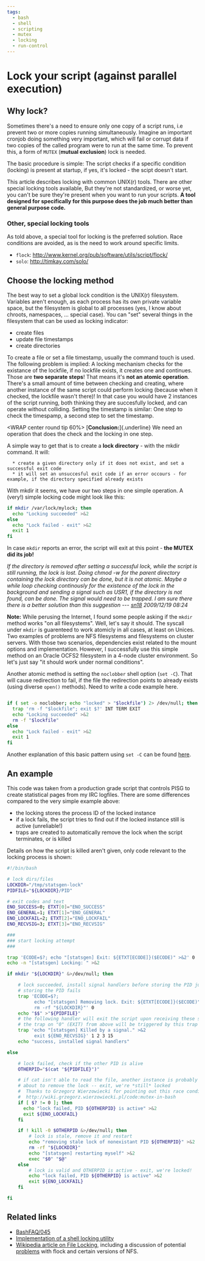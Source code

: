 ```yaml
---
tags:
  - bash
  - shell
  - scripting
  - mutex
  - locking
  - run-control
---
```


# Lock your script (against parallel execution)

## Why lock?

Sometimes there's a need to ensure only one copy of a script runs, i.e
prevent two or more copies running simultaneously. Imagine an important
cronjob doing something very important, which will fail or corrupt data
if two copies of the called program were to run at the same time. To
prevent this, a form of `MUTEX` (**mutual exclusion**) lock is needed.

The basic procedure is simple: The script checks if a specific condition
(locking) is present at startup, if yes, it's locked - the scipt
doesn't start.

This article describes locking with common UNIX(r) tools. There are
other special locking tools available, But they\'re not standardized, or
worse yet, you can't be sure they\'re present when you want to run your
scripts. **A tool designed for specifically for this purpose does the
job much better than general purpose code.**

### Other, special locking tools

As told above, a special tool for locking is the preferred solution.
Race conditions are avoided, as is the need to work around specific
limits.

-   `flock`: <http://www.kernel.org/pub/software/utils/script/flock/>
-   `solo`: <http://timkay.com/solo/>

## Choose the locking method

The best way to set a global lock condition is the UNIX(r) filesystem.
Variables aren't enough, as each process has its own private variable
space, but the filesystem is global to all processes (yes, I know about
chroots, namespaces, \... special case). You can \"set\" several things
in the filesystem that can be used as locking indicator:

-   create files
-   update file timestamps
-   create directories

To create a file or set a file timestamp, usually the command touch is
used. The following problem is implied: A locking mechanism checks for
the existance of the lockfile, if no lockfile exists, it creates one and
continues. Those are **two separate steps**! That means it's **not an
atomic operation**. There's a small amount of time between checking and
creating, where another instance of the same script could perform
locking (because when it checked, the lockfile wasn't there)! In that
case you would have 2 instances of the script running, both thinking
they are succesfully locked, and can operate without colliding. Setting
the timestamp is similar: One step to check the timespamp, a second step
to set the timestamp.

<WRAP center round tip 60%> [**Conclusion:**]{.underline} We need an
operation that does the check and the locking in one step. </WRAP>

A simple way to get that is to create a **lock directory** - with the
mkdir command. It will:

      * create a given directory only if it does not exist, and set a successful exit code
      * it will set an unsuccesful exit code if an error occours - for example, if the directory specified already exists

With mkdir it seems, we have our two steps in one simple operation. A
(very!) simple locking code might look like this:

``` bash
if mkdir /var/lock/mylock; then
  echo "Locking succeeded" >&2
else
  echo "Lock failed - exit" >&2
  exit 1
fi
```

In case `mkdir` reports an error, the script will exit at this point -
**the MUTEX did its job!**

*If the directory is removed after setting a successful lock, while the
script is still running, the lock is lost. Doing chmod -w for the parent
directory containing the lock directory can be done, but it is not
atomic. Maybe a while loop checking continously for the existence of the
lock in the background and sending a signal such as USR1, if the
directory is not found, can be done. The signal would need to be
trapped. I am sure there there is a better solution than this
suggestion* --- *[sn18](sunny_delhi18@yahoo.com) 2009/12/19 08:24*

**Note:** While perusing the Internet, I found some people asking if the
`mkdir` method works \"on all filesystems\". Well, let's say it should.
The syscall under `mkdir` is guarenteed to work atomicly in all cases,
at least on Unices. Two examples of problems are NFS filesystems and
filesystems on cluster servers. With those two scenarios, dependencies
exist related to the mount options and implementation. However, I
successfully use this simple method on an Oracle OCFS2 filesystem in a
4-node cluster environment. So let's just say \"it should work under
normal conditions\".

Another atomic method is setting the `noclobber` shell option
(`set -C`). That will cause redirection to fail, if the file the
redirection points to already exists (using diverse `open()` methods).
Need to write a code example here.

``` bash

if ( set -o noclobber; echo "locked" > "$lockfile") 2> /dev/null; then
  trap 'rm -f "$lockfile"; exit $?' INT TERM EXIT
  echo "Locking succeeded" >&2
  rm -f "$lockfile"
else
  echo "Lock failed - exit" >&2
  exit 1
fi

```

Another explanation of this basic pattern using `set -C` can be found
[here](http://pubs.opengroup.org/onlinepubs/9699919799/xrat/V4_xcu_chap02.html#tag_23_02_07).

## An example

This code was taken from a production grade script that controls PISG to
create statistical pages from my IRC logfiles. There are some
differences compared to the very simple example above:

-   the locking stores the process ID of the locked instance
-   if a lock fails, the script tries to find out if the locked instance
    still is active (unreliable!)
-   traps are created to automatically remove the lock when the script
    terminates, or is killed

Details on how the script is killed aren't given, only code relevant to
the locking process is shown:

``` bash
#!/bin/bash

# lock dirs/files
LOCKDIR="/tmp/statsgen-lock"
PIDFILE="${LOCKDIR}/PID"

# exit codes and text
ENO_SUCCESS=0; ETXT[0]="ENO_SUCCESS"
ENO_GENERAL=1; ETXT[1]="ENO_GENERAL"
ENO_LOCKFAIL=2; ETXT[2]="ENO_LOCKFAIL"
ENO_RECVSIG=3; ETXT[3]="ENO_RECVSIG"

###
### start locking attempt
###

trap 'ECODE=$?; echo "[statsgen] Exit: ${ETXT[ECODE]}($ECODE)" >&2' 0
echo -n "[statsgen] Locking: " >&2

if mkdir "${LOCKDIR}" &>/dev/null; then

    # lock succeeded, install signal handlers before storing the PID just in case 
    # storing the PID fails
    trap 'ECODE=$?;
          echo "[statsgen] Removing lock. Exit: ${ETXT[ECODE]}($ECODE)" >&2
          rm -rf "${LOCKDIR}"' 0
    echo "$$" >"${PIDFILE}" 
    # the following handler will exit the script upon receiving these signals
    # the trap on "0" (EXIT) from above will be triggered by this trap's "exit" command!
    trap 'echo "[statsgen] Killed by a signal." >&2
          exit ${ENO_RECVSIG}' 1 2 3 15
    echo "success, installed signal handlers"

else

    # lock failed, check if the other PID is alive
    OTHERPID="$(cat "${PIDFILE}")"

    # if cat isn't able to read the file, another instance is probably
    # about to remove the lock -- exit, we're *still* locked
    #  Thanks to Grzegorz Wierzowiecki for pointing out this race condition on
    #  http://wiki.grzegorz.wierzowiecki.pl/code:mutex-in-bash
    if [ $? != 0 ]; then
      echo "lock failed, PID ${OTHERPID} is active" >&2
      exit ${ENO_LOCKFAIL}
    fi

    if ! kill -0 $OTHERPID &>/dev/null; then
        # lock is stale, remove it and restart
        echo "removing stale lock of nonexistant PID ${OTHERPID}" >&2
        rm -rf "${LOCKDIR}"
        echo "[statsgen] restarting myself" >&2
        exec "$0" "$@"
    else
        # lock is valid and OTHERPID is active - exit, we're locked!
        echo "lock failed, PID ${OTHERPID} is active" >&2
        exit ${ENO_LOCKFAIL}
    fi

fi
```

## Related links

-   [BashFAQ/045](http://mywiki.wooledge.org/BashFAQ/045)
-   [Implementation of a shell locking
    utility](http://wiki.grzegorz.wierzowiecki.pl/code:mutex-in-bash)
-   [Wikipedia article on File
    Locking](http://en.wikipedia.org/wiki/File_locking), including a
    discussion of potential
    [problems](http://en.wikipedia.org/wiki/File_locking#Problems) with
    flock and certain versions of NFS.
